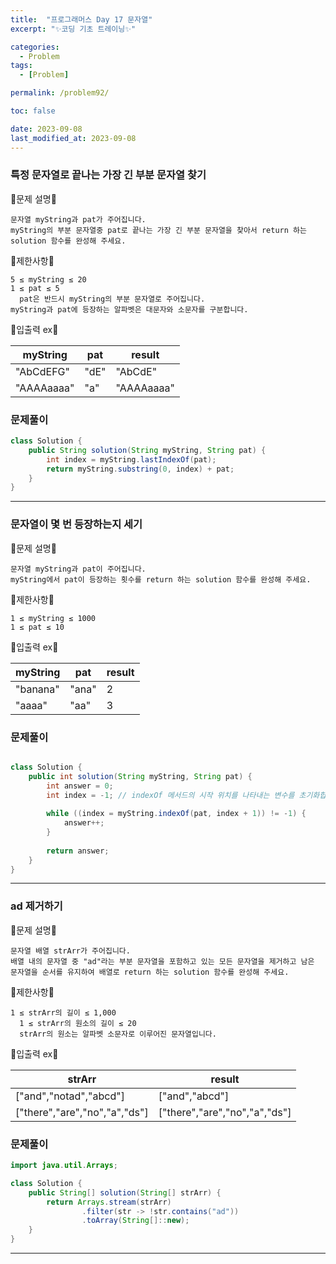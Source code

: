 ```yaml
---
title:  "프로그래머스 Day 17 문자열"
excerpt: "✨코딩 기초 트레이닝✨"

categories:
  - Problem
tags:
  - [Problem]

permalink: /problem92/

toc: false

date: 2023-09-08
last_modified_at: 2023-09-08
---
```


### 특정 문자열로 끝나는 가장 긴 부분 문자열 찾기

💫문제 설명💫

```
문자열 myString과 pat가 주어집니다.
myString의 부분 문자열중 pat로 끝나는 가장 긴 부분 문자열을 찾아서 return 하는 solution 함수를 완성해 주세요.
```

💫제한사항💫

```
5 ≤ myString ≤ 20
1 ≤ pat ≤ 5
  pat은 반드시 myString의 부분 문자열로 주어집니다.
myString과 pat에 등장하는 알파벳은 대문자와 소문자를 구분합니다.
```

💫입출력 ex💫

|myString|pat|result|
|---|---|---|
|"AbCdEFG"|"dE"|"AbCdE"|
|"AAAAaaaa"|"a"|"AAAAaaaa"|

### 문제풀이

```java
class Solution {
    public String solution(String myString, String pat) {
        int index = myString.lastIndexOf(pat);
        return myString.substring(0, index) + pat;
    }
}
```

<hr>

### 문자열이 몇 번 등장하는지 세기

💫문제 설명💫

```
문자열 myString과 pat이 주어집니다.
myString에서 pat이 등장하는 횟수를 return 하는 solution 함수를 완성해 주세요.
```

💫제한사항💫

```
1 ≤ myString ≤ 1000
1 ≤ pat ≤ 10
```

💫입출력 ex💫

|myString|pat|result|
|---|---|---|
|"banana"|"ana"|2|
|"aaaa"|"aa"|3|

### 문제풀이

```java

class Solution {
    public int solution(String myString, String pat) {
        int answer = 0;
        int index = -1; // indexOf 메서드의 시작 위치를 나타내는 변수를 초기화합니다.
        
        while ((index = myString.indexOf(pat, index + 1)) != -1) {
            answer++; 
        }
        
        return answer;
    }
}
```

<hr>

### ad 제거하기

💫문제 설명💫

```
문자열 배열 strArr가 주어집니다.
배열 내의 문자열 중 "ad"라는 부분 문자열을 포함하고 있는 모든 문자열을 제거하고 남은 문자열을 순서를 유지하여 배열로 return 하는 solution 함수를 완성해 주세요.
```

💫제한사항💫

```
1 ≤ strArr의 길이 ≤ 1,000
  1 ≤ strArr의 원소의 길이 ≤ 20
  strArr의 원소는 알파벳 소문자로 이루어진 문자열입니다.
```

💫입출력 ex💫

|strArr|result|
|---|---|
|["and","notad","abcd"]|["and","abcd"]|
|["there","are","no","a","ds"]|["there","are","no","a","ds"]|

### 문제풀이

```java
import java.util.Arrays;

class Solution {
    public String[] solution(String[] strArr) {
        return Arrays.stream(strArr)
                .filter(str -> !str.contains("ad"))
                .toArray(String[]::new);
    }
}
```

<hr>
